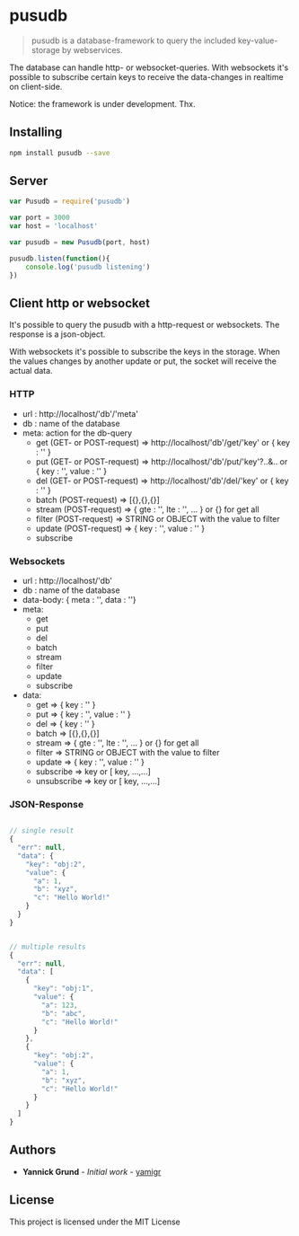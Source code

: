 # pusudb

> pusudb is a database-framework to query the included key-value-storage by webservices.

The database can handle http- or websocket-queries. With websockets it's possible to subscribe certain keys to receive the data-changes in realtime on client-side.

Notice: the framework is under development. Thx.

## Installing
```sh
npm install pusudb --save
```

## Server

```js
var Pusudb = require('pusudb')

var port = 3000
var host = 'localhost'

var pusudb = new Pusudb(port, host)

pusudb.listen(function(){
    console.log('pusudb listening')
})
```

## Client http or websocket
It's possible to query the pusudb with a http-request or websockets. The response is a json-object. 

With websockets it's possible to subscribe the keys in the storage. 
When the values changes by another update or put, the socket will receive the actual data.


### HTTP
* url : http://localhost/'db'/'meta'
* db : name of the database
* meta: action for the db-query
    * get (GET- or POST-request) => http://localhost/'db'/get/'key' or { key : '' } 
    * put (GET- or POST-request) => http://localhost/'db'/put/'key'?..&.. or { key : '', value : '' } 
    * del (GET- or POST-request) => http://localhost/'db'/del/'key' or { key : '' } 
    * batch (POST-request) => [{},{},{}]
    * stream (POST-request) => { gte : '', lte : '', ... } or {} for get all
    * filter (POST-request) => STRING or OBJECT with the value to filter
    * update (POST-request)  => { key : '', value : '' }
    * subscribe

### Websockets
* url : http://localhost/'db'
* db : name of the database
* data-body: { meta : '', data : ''}
* meta:
    * get 
    * put 
    * del 
    * batch 
    * stream 
    * filter 
    * update 
    * subscribe
* data:
    * get => { key : '' }
    * put => { key : '', value : '' }
    * del => { key : '' }
    * batch => [{},{},{}]
    * stream => { gte : '', lte : '', ... } or {} for get all
    * filter => STRING or OBJECT with the value to filter
    * update  => { key : '', value : '' }
    * subscribe => key or [ key, ...,...]
    * unsubscribe => key or [ key, ...,...]

### JSON-Response
```js

// single result
{
  "err": null,
  "data": {
    "key": "obj:2",
    "value": {
      "a": 1,
      "b": "xyz",
      "c": "Hello World!"
    }
  }
}


// multiple results
{
  "err": null,
  "data": [
    {
      "key": "obj:1",
      "value": {
        "a": 123,
        "b": "abc",
        "c": "Hello World!"
      }
    },
    {
      "key": "obj:2",
      "value": {
        "a": 1,
        "b": "xyz",
        "c": "Hello World!"
      }
    }
  ]
}
```

## Authors

* **Yannick Grund** - *Initial work* - [yamigr](https://github.com/yamigr)


## License

This project is licensed under the MIT License

